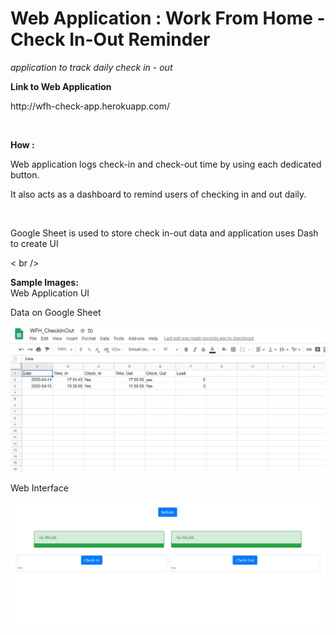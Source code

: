 <h1> Web Application : Work From Home - Check In-Out Reminder  </h1>
<i>  application to track daily check in - out   </i>

<b> Link to Web Application  </b><br />
<p> http://wfh-check-app.herokuapp.com/  </p><br />

<b> How : </b><br />
<p> Web application logs check-in and check-out time by using each dedicated button. </p>
<p> It also acts as a dashboard to remind users of checking in and out daily.</p> <br />

<p> Google Sheet is used to store check in-out data and application uses Dash to create UI </p>< br />


<b>Sample Images:</b><br />
Web Application UI

<p> Data on Google Sheet  </p>
<img src=https://github.com/hkbtotw/CheckInOut_Reminder/blob/master/ScreenCapture_GSheet.JPG alt="Demo UI" width="800"/>

<p> Web Interface </p>
<img src=https://github.com/hkbtotw/CheckInOut_Reminder/blob/master/ScreenCapture_Webapp.JPG alt="Demo UI" width="800"/>
